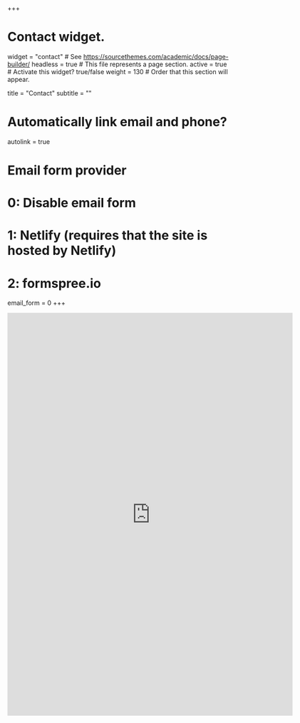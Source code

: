 +++
# Contact widget.
widget = "contact"  # See https://sourcethemes.com/academic/docs/page-builder/
headless = true  # This file represents a page section.
active = true  # Activate this widget? true/false
weight = 130  # Order that this section will appear.

title = "Contact"
subtitle = ""

# Automatically link email and phone?
autolink = true

# Email form provider
#   0: Disable email form
#   1: Netlify (requires that the site is hosted by Netlify)
#   2: formspree.io
email_form = 0
+++
<iframe src="https://docs.google.com/forms/d/e/1FAIpQLSf9GHUFdDjQQbRgutsKDoGyDHug8RwQa6xFuLhblQLOguEqlw/viewform?embedded=true" width="640" height="905" frameborder="0" marginheight="0" marginwidth="0">Loading…</iframe>

